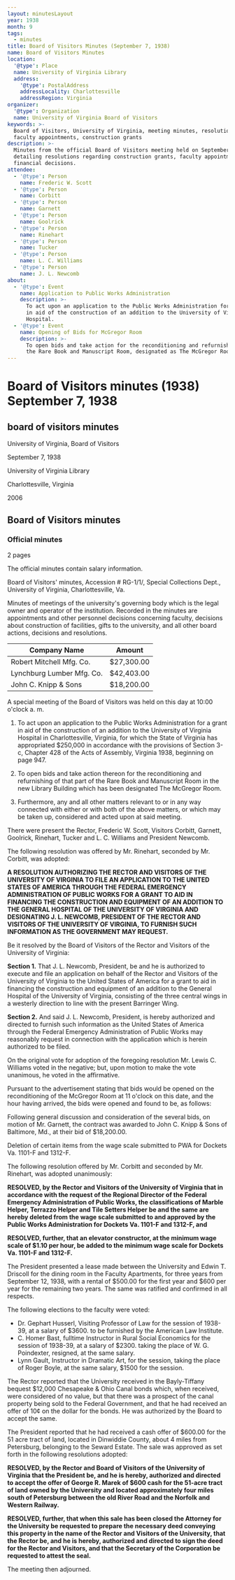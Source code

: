 ```yaml
---
layout: minutesLayout
year: 1938
month: 9
tags:
  - minutes
title: Board of Visitors Minutes (September 7, 1938)
name: Board of Visitors Minutes
location:
  '@type': Place
  name: University of Virginia Library
  address:
    '@type': PostalAddress
    addressLocality: Charlottesville
    addressRegion: Virginia
organizer:
  '@type': Organization
  name: University of Virginia Board of Visitors
keywords: >-
  Board of Visitors, University of Virginia, meeting minutes, resolutions,
  faculty appointments, construction grants
description: >-
  Minutes from the official Board of Visitors meeting held on September 7, 1938,
  detailing resolutions regarding construction grants, faculty appointments, and
  financial decisions.
attendee:
  - '@type': Person
    name: Frederic W. Scott
  - '@type': Person
    name: Corbitt
  - '@type': Person
    name: Garnett
  - '@type': Person
    name: Goolrick
  - '@type': Person
    name: Rinehart
  - '@type': Person
    name: Tucker
  - '@type': Person
    name: L. C. Williams
  - '@type': Person
    name: J. L. Newcomb
about:
  - '@type': Event
    name: Application to Public Works Administration
    description: >-
      To act upon an application to the Public Works Administration for a grant
      in aid of the construction of an addition to the University of Virginia
      Hospital.
  - '@type': Event
    name: Opening of Bids for McGregor Room
    description: >-
      To open bids and take action for the reconditioning and refurnishing of
      the Rare Book and Manuscript Room, designated as The McGregor Room.
---
```


<!-- altadded -->
<!-- altadded -->

<!-- llmmeta -->



<!-- llmformatted -->

# Board of Visitors minutes (1938) September 7, 1938

## board of visitors minutes

University of Virginia, Board of Visitors

September 7, 1938

University of Virginia Library

Charlottesville, Virginia

2006

## Board of Visitors minutes

### Official minutes

2 pages

The official minutes contain salary information.

Board of Visitors' minutes, Accession # RG-1/1/, Special Collections Dept., University of Virginia, Charlottesville, Va.

Minutes of meetings of the university's governing body which is the legal owner and operator of the institution. Recorded in the minutes are appointments and other personnel decisions concerning faculty, decisions about construction of facilities, gifts to the university, and all other board actions, decisions and resolutions.

| Company Name                     | Amount     |
|----------------------------------|------------|
| Robert Mitchell Mfg. Co.         | $27,300.00 |
| Lynchburg Lumber Mfg. Co.       | $42,403.00 |
| John C. Knipp & Sons             | $18,200.00 |

A special meeting of the Board of Visitors was held on this day at 10:00 o'clock a. m.

1. To act upon an application to the Public Works Administration for a grant in aid of the construction of an addition to the University of Virginia Hospital in Charlottesville, Virginia, for which the State of Virginia has appropriated $250,000 in accordance with the provisions of Section 3-c, Chapter 428 of the Acts of Assembly, Virginia 1938, beginning on page 947.

2. To open bids and take action thereon for the reconditioning and refurnishing of that part of the Rare Book and Manuscript Room in the new Library Building which has been designated The McGregor Room.

3. Furthermore, any and all other matters relevant to or in any way connected with either or with both of the above matters, or which may be taken up, considered and acted upon at said meeting.

There were present the Rector, Frederic W. Scott, Visitors Corbitt, Garnett, Goolrick, Rinehart, Tucker and L. C. Williams and President Newcomb.

The following resolution was offered by Mr. Rinehart, seconded by Mr. Corbitt, was adopted:

**A RESOLUTION AUTHORIZING THE RECTOR AND VISITORS OF THE UNIVERSITY OF VIRGINIA TO FILE AN APPLICATION TO THE UNITED STATES OF AMERICA THROUGH THE FEDERAL EMERGENCY ADMINISTRATION OF PUBLIC WORKS FOR A GRANT TO AID IN FINANCING THE CONSTRUCTION AND EQUIPMENT OF AN ADDITION TO THE GENERAL HOSPITAL OF THE UNIVERSITY OF VIRGINIA AND DESIGNATING J. L. NEWCOMB, PRESIDENT OF THE RECTOR AND VISITORS OF THE UNIVERSITY OF VIRGINIA, TO FURNISH SUCH INFORMATION AS THE GOVERNMENT MAY REQUEST.**

Be it resolved by the Board of Visitors of the Rector and Visitors of the University of Virginia:

**Section 1.** That J. L. Newcomb, President, be and he is authorized to execute and file an application on behalf of the Rector and Visitors of the University of Virginia to the United States of America for a grant to aid in financing the construction and equipment of an addition to the General Hospital of the University of Virginia, consisting of the three central wings in a westerly direction to line with the present Barringer Wing.

**Section 2.** And said J. L. Newcomb, President, is hereby authorized and directed to furnish such information as the United States of America through the Federal Emergency Administration of Public Works may reasonably request in connection with the application which is herein authorized to be filed.

On the original vote for adoption of the foregoing resolution Mr. Lewis C. Williams voted in the negative; but, upon motion to make the vote unanimous, he voted in the affirmative.

Pursuant to the advertisement stating that bids would be opened on the reconditioning of the McGregor Room at 11 o'clock on this date, and the hour having arrived, the bids were opened and found to be, as follows:

Following general discussion and consideration of the several bids, on motion of Mr. Garnett, the contract was awarded to John C. Knipp & Sons of Baltimore, Md., at their bid of $18,200.00.

Deletion of certain items from the wage scale submitted to PWA for Dockets Va. 1101-F and 1312-F.

The following resolution offered by Mr. Corbitt and seconded by Mr. Rinehart, was adopted unanimously:

**RESOLVED, by the Rector and Visitors of the University of Virginia that in accordance with the request of the Regional Director of the Federal Emergency Administration of Public Works, the classifications of Marble Helper, Terrazzo Helper and Tile Setters Helper be and the same are hereby deleted from the wage scale submitted to and approved by the Public Works Administration for Dockets Va. 1101-F and 1312-F, and**

**RESOLVED, further, that an elevator constructor, at the minimum wage scale of $1.10 per hour, be added to the minimum wage scale for Dockets Va. 1101-F and 1312-F.**

The President presented a lease made between the University and Edwin T. Driscoll for the dining room in the Faculty Apartments, for three years from September 12, 1938, with a rental of $500.00 for the first year and $600 per year for the remaining two years. The same was ratified and confirmed in all respects.

The following elections to the faculty were voted:

* Dr. Gephart Husserl, Visiting Professor of Law for the session of 1938-39, at a salary of $3600. to be furnished by the American Law Institute.
* C. Homer Bast, fulltime Instructor in Rural Social Economics for the session of 1938-39, at a salary of $2300. taking the place of W. G. Poindexter, resigned, at the same salary.
* Lynn Gault, Instructor in Dramatic Art, for the session, taking the place of Roger Boyle, at the same salary, $1500 for the session.

The Rector reported that the University received in the Bayly-Tiffany bequest $12,000 Chesapeake & Ohio Canal bonds which, when received, were considered of no value, but that there was a prospect of the canal property being sold to the Federal Government, and that he had received an offer of 10¢ on the dollar for the bonds. He was authorized by the Board to accept the same.

The President reported that he had received a cash offer of $600.00 for the 51 acre tract of land, located in Dinwiddie County, about 4 miles from Petersburg, belonging to the Seward Estate. The sale was approved as set forth in the following resolutions adopted:

**RESOLVED, by the Rector and Board of Visitors of the University of Virginia that the President be, and he is hereby, authorized and directed to accept the offer of George R. Marek of $600 cash for the 51-acre tract of land owned by the University and located approximately four miles south of Petersburg between the old River Road and the Norfolk and Western Railway.**

**RESOLVED, further, that when this sale has been closed the Attorney for the University be requested to prepare the necessary deed conveying this property in the name of the Rector and Visitors of the University, that the Rector be, and he is hereby, authorized and directed to sign the deed for the Rector and Visitors, and that the Secretary of the Corporation be requested to attest the seal.**

The meeting then adjourned.
